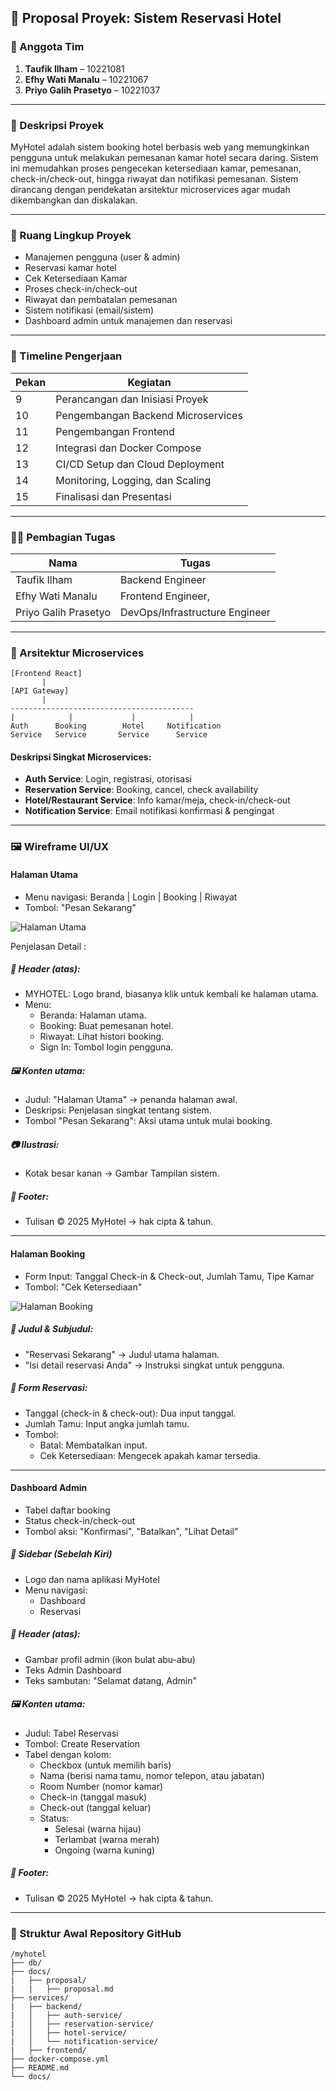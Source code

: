 ## 📄 Proposal Proyek: Sistem Reservasi Hotel

### 👥 Anggota Tim
1. **Taufik Ilham** – 10221081
2. **Efhy Wati Manalu** – 10221067
3. **Priyo Galih Prasetyo** – 10221037

---

### 📌 Deskripsi Proyek

MyHotel adalah sistem booking hotel berbasis web yang memungkinkan pengguna untuk melakukan pemesanan kamar hotel secara daring. Sistem ini memudahkan proses pengecekan ketersediaan kamar, pemesanan, check-in/check-out, hingga riwayat dan notifikasi pemesanan. Sistem dirancang dengan pendekatan arsitektur microservices agar mudah dikembangkan dan diskalakan.

---

### 🎯 Ruang Lingkup Proyek

- Manajemen pengguna (user & admin)
- Reservasi kamar hotel
- Cek Ketersediaan Kamar
- Proses check-in/check-out
- Riwayat dan pembatalan pemesanan
- Sistem notifikasi (email/sistem)
- Dashboard admin untuk manajemen dan reservasi

---

### 📅 Timeline Pengerjaan

| Pekan | Kegiatan |
|-------|----------|
| 9     | Perancangan dan Inisiasi Proyek |
| 10    | Pengembangan Backend Microservices |
| 11    | Pengembangan Frontend |
| 12    | Integrasi dan Docker Compose |
| 13    | CI/CD Setup dan Cloud Deployment |
| 14    | Monitoring, Logging, dan Scaling |
| 15    | Finalisasi dan Presentasi |

---

### 🧑‍🔧 Pembagian Tugas

| Nama | Tugas |
|------|-------|
| Taufik Ilham | Backend Engineer |
| Efhy Wati Manalu | Frontend Engineer,  |
| Priyo Galih Prasetyo | DevOps/Infrastructure Engineer |

---

### 🧱 Arsitektur Microservices

```
[Frontend React]
       |
[API Gateway]
       |
-----------------------------------------
|            |             |            |
Auth      Booking        Hotel     Notification
Service   Service       Service      Service
```

#### Deskripsi Singkat Microservices:
- **Auth Service**: Login, registrasi, otorisasi
- **Reservation Service**: Booking, cancel, check availability
- **Hotel/Restaurant Service**: Info kamar/meja, check-in/check-out
- **Notification Service**: Email notifikasi konfirmasi & pengingat

---

### 🖼️ Wireframe UI/UX

#### Halaman Utama
- Menu navigasi: Beranda | Login | Booking | Riwayat
- Tombol: "Pesan Sekarang"

![Halaman Utama](/docs/proposal/HalamanUtama.jpg)

Penjelasan Detail : 

##### 🧭 Header (atas):
- MYHOTEL: Logo brand, biasanya klik untuk kembali ke halaman utama.
- Menu:
  - Beranda: Halaman utama.
  - Booking: Buat pemesanan hotel.
  - Riwayat: Lihat histori booking.
  - Sign In: Tombol login pengguna.

##### 🖼️ Konten utama:
- Judul: "Halaman Utama" → penanda halaman awal.
- Deskripsi: Penjelasan singkat tentang sistem.
- Tombol "Pesan Sekarang": Aksi utama untuk mulai booking.

##### 📷 Ilustrasi:
- Kotak besar kanan → Gambar Tampilan sistem.

##### 📌 Footer:
- Tulisan © 2025 MyHotel → hak cipta & tahun.

---

#### Halaman Booking
- Form Input: Tanggal Check-in & Check-out, Jumlah Tamu, Tipe Kamar
- Tombol: "Cek Ketersediaan"

![Halaman Booking](/docs/proposal/HalamanBooking.jpg)

##### 🧾 Judul & Subjudul:
- "Reservasi Sekarang" → Judul utama halaman.
- "Isi detail reservasi Anda" → Instruksi singkat untuk pengguna.

##### 📅 Form Reservasi:
- Tanggal (check-in & check-out): Dua input tanggal.
- Jumlah Tamu: Input angka jumlah tamu.
- Tombol:
  - Batal: Membatalkan input.
  - Cek Ketersediaan: Mengecek apakah kamar tersedia.

---

#### Dashboard Admin
- Tabel daftar booking
- Status check-in/check-out
- Tombol aksi: "Konfirmasi", "Batalkan", "Lihat Detail"

##### 📌 Sidebar (Sebelah Kiri)
- Logo dan nama aplikasi MyHotel
- Menu navigasi:
  - Dashboard
  - Reservasi

##### 🧭 Header (atas):
- Gambar profil admin (ikon bulat abu-abu)
- Teks Admin Dashboard
- Teks sambutan: "Selamat datang, Admin"

##### 🖼️ Konten utama:
- Judul: Tabel Reservasi
- Tombol: Create Reservation
- Tabel dengan kolom:
  - Checkbox (untuk memilih baris)
  - Nama (berisi nama tamu, nomor telepon, atau jabatan)
  - Room Number (nomor kamar)
  - Check-in (tanggal masuk)
  - Check-out (tanggal keluar)
  - Status:
    - Selesai (warna hijau)
    - Terlambat (warna merah)
    - Ongoing (warna kuning)

##### 📌 Footer:
- Tulisan © 2025 MyHotel → hak cipta & tahun.

---

### 📁 Struktur Awal Repository GitHub

```
/myhotel
├── db/
├── docs/
|   ├── proposal/
|   |   ├── proposal.md
├── services/
|   ├── backend/
|   │   ├── auth-service/
|   │   ├── reservation-service/
|   │   ├── hotel-service/
|   │   └── notification-service/
|   ├── frontend/
├── docker-compose.yml
├── README.md
└── docs/
```